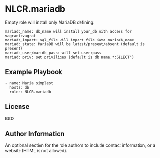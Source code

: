 NLCR.mariadb
=========

Empty role will install only MariaDB
defining:
```
mariadb_name: db_name will install your_db with access for vagrant:vagrat
mariadb_import: sql_file will import file into mariadb_name 
mariadb_state: MariaDB will be latest/present/absent (default is present)
mariadb_user/maridb_pass: will set user:pass
mariadb_priv: set priviliges (default is db_name.*:SELECT")
```

Example Playbook
----------------

```
- name: Maria simplest
  hosts: db
  roles: NLCR.mariadb
```
License
-------

BSD

Author Information
------------------

An optional section for the role authors to include contact information, or a website (HTML is not allowed).
